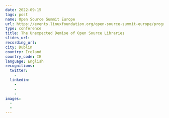 ```yaml
---
date: 2022-09-15
tags: post
name: Open Source Summit Europe
url: https://events.linuxfoundation.org/open-source-summit-europe/program/schedule/
type: conference
title: The Unexpected Demise of Open Source Libraries
slides_url:
recording_url: 
city: Dublin
country: Ireland
country_code: IE
language: English
recognitions:
  twitter:
    - 
  linkedin:
    - 
    - 
    - 
images:
  - 
  - 
---
```


